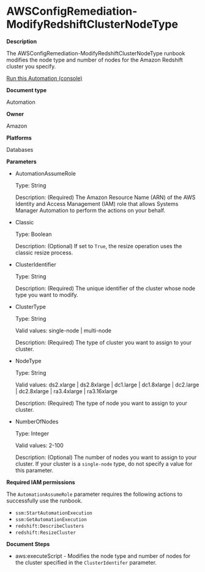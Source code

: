 # AWSConfigRemediation\-ModifyRedshiftClusterNodeType<a name="automation-aws-modify-redshift-cluster-node"></a>

**Description**

The AWSConfigRemediation\-ModifyRedshiftClusterNodeType runbook modifies the node type and number of nodes for the Amazon Redshift cluster you specify\.

[Run this Automation \(console\)](https://console.aws.amazon.com/systems-manager/automation/execute/AWSConfigRemediation-ModifyRedshiftClusterNodeType)

**Document type**

Automation

**Owner**

Amazon

**Platforms**

Databases

**Parameters**
+ AutomationAssumeRole

  Type: String

  Description: \(Required\) The Amazon Resource Name \(ARN\) of the AWS Identity and Access Management \(IAM\) role that allows Systems Manager Automation to perform the actions on your behalf\.
+ Classic

  Type: Boolean

  Description: \(Optional\) If set to `True`, the resize operation uses the classic resize process\.
+ ClusterIdentifier

  Type: String

  Description: \(Required\) The unique identifier of the cluster whose node type you want to modify\.
+ ClusterType

  Type: String

  Valid values: single\-node \| multi\-node

  Description: \(Required\) The type of cluster you want to assign to your cluster\.
+ NodeType

  Type: String

  Valid values: ds2\.xlarge \| ds2\.8xlarge \| dc1\.large \| dc1\.8xlarge \| dc2\.large \| dc2\.8xlarge \| ra3\.4xlarge \| ra3\.16xlarge

  Description: \(Required\) The type of node you want to assign to your cluster\.
+ NumberOfNodes

  Type: Integer

  Valid values: 2\-100

  Description: \(Optional\) The number of nodes you want to assign to your cluster\. If your cluster is a `single-node` type, do not specify a value for this parameter\.

**Required IAM permissions**

The `AutomationAssumeRole` parameter requires the following actions to successfully use the runbook\.
+ `ssm:StartAutomationExecution`
+ `ssm:GetAutomationExecution`
+ `redshift:DescribeClusters`
+ `redshift:ResizeCluster`

**Document Steps**
+ aws:executeScript \- Modifies the node type and number of nodes for the cluster specified in the `ClusterIdentifer` parameter\.
